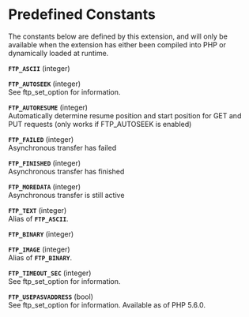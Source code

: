 Predefined Constants
====================

The constants below are defined by this extension, and will only be
available when the extension has either been compiled into PHP or
dynamically loaded at runtime.

**`FTP_ASCII`** (<span class="type">integer</span>)  

**`FTP_AUTOSEEK`** (<span class="type">integer</span>)  
See <span class="function">ftp\_set\_option</span> for information.

**`FTP_AUTORESUME`** (<span class="type">integer</span>)  
Automatically determine resume position and start position for GET and
PUT requests (only works if FTP\_AUTOSEEK is enabled)

**`FTP_FAILED`** (<span class="type">integer</span>)  
Asynchronous transfer has failed

**`FTP_FINISHED`** (<span class="type">integer</span>)  
Asynchronous transfer has finished

**`FTP_MOREDATA`** (<span class="type">integer</span>)  
Asynchronous transfer is still active

**`FTP_TEXT`** (<span class="type">integer</span>)  
Alias of **`FTP_ASCII`**.

**`FTP_BINARY`** (<span class="type">integer</span>)  

**`FTP_IMAGE`** (<span class="type">integer</span>)  
Alias of **`FTP_BINARY`**.

**`FTP_TIMEOUT_SEC`** (<span class="type">integer</span>)  
See <span class="function">ftp\_set\_option</span> for information.

**`FTP_USEPASVADDRESS`** (<span class="type">bool</span>)  
See <span class="function">ftp\_set\_option</span> for information.
Available as of PHP 5.6.0.
